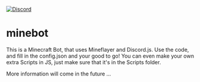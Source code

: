 [![Discord](https://img.shields.io/discord/938566003560964107.svg?label=&logo=discord&logoColor=ffffff&color=7389D8&labelColor=6A7EC2)](https://discord.gg/n5udhKUBv4)
# minebot
 This is a Minecraft Bot, that uses Mineflayer and Discord.js. Use the code, and fill in the config.json and your good to go! You can even make your own extra Scripts in JS, just make sure that it's in the Scripts folder.

More information will come in the future ...
